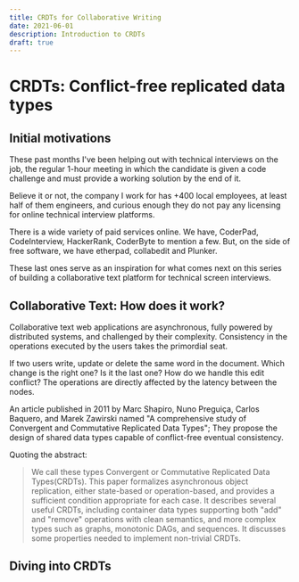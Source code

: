 ```yaml
---
title: CRDTs for Collaborative Writing
date: 2021-06-01
description: Introduction to CRDTs
draft: true
---
```


# CRDTs: Conflict-free replicated data types

## Initial motivations

These past months I've been helping out with technical interviews on the job, the regular 1-hour meeting in which the candidate is given a code challenge and must provide a working solution by the end of it.

Believe it or not, the company I work for has +400 local employees, at least half of them engineers, and curious enough they do not pay any licensing for online technical interview platforms.  

There is a wide variety of paid services online. We have, CoderPad, CodeInterview, HackerRank, CoderByte to mention a few. But, on the side of free software, we have etherpad, collabedit and Plunker.

These last ones serve as an inspiration for what comes next on this series of building a collaborative text platform for technical screen interviews. 

## Collaborative Text: How does it work?

Collaborative text web applications are asynchronous, fully powered by distributed systems, and challenged by their complexity. Consistency in the operations executed by the users takes the primordial seat.

If two users write, update or delete the same word in the document. Which change is the right one? Is it the last one? How do we handle this edit conflict? The operations are directly affected by the latency between the nodes.

An article published in 2011 by Marc Shapiro, Nuno Preguiça, Carlos Baquero, and Marek Zawirski named "A comprehensive study of Convergent and Commutative Replicated Data Types"; They propose the design of shared data types capable of conflict-free eventual consistency.

Quoting the abstract: 

> We call these types Convergent or Commutative Replicated Data Types(CRDTs). This paper formalizes asynchronous object replication, either state-based or operation-based, and provides a sufficient condition appropriate for each case. It describes several useful CRDTs, including container data types supporting both "add" and "remove" operations with clean semantics, and more complex types such as graphs, monotonic DAGs, and sequences. It discusses some properties needed to implement non-trivial CRDTs.

## Diving into CRDTs

